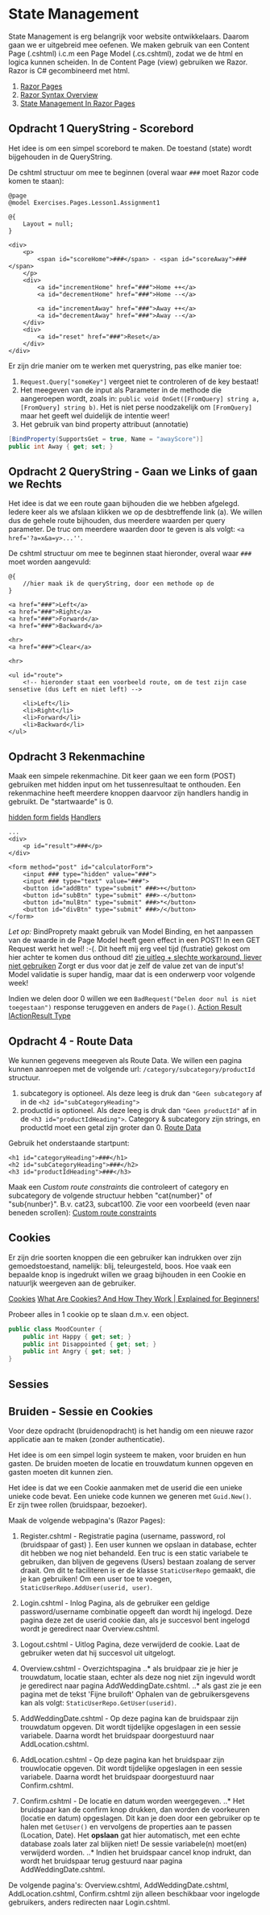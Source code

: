 # State Management

State Management is erg belangrijk voor website ontwikkelaars. Daarom gaan we er uitgebreid mee oefenen.
We maken gebruik van een Content Page (.cshtml) i.c.m een Page Model (.cs.cshtml), zodat we de html en logica kunnen scheiden.
In de Content Page (view) gebruiken we Razor. Razor is C# gecombineerd met html. 
1. [Razor Pages](https://www.learnrazorpages.com/razor-pages)
2. [Razor Syntax Overview](https://www.mikesdotnetting.com/article/153/inline-razor-syntax-overview)
3. [State Management In Razor Pages](https://www.learnrazorpages.com/razor-pages/state-management)

## Opdracht 1 QueryString - Scorebord 

Het idee is om een simpel scorebord te maken. 
De toestand (state) wordt bijgehouden in de QueryString.

De cshtml structuur om mee te beginnen (overal waar ``###`` moet Razor code komen te staan): 
```razor
@page
@model Exercises.Pages.Lesson1.Assignment1

@{
    Layout = null;
}

<div>
    <p>
        <span id="scoreHome">###</span> - <span id="scoreAway">###</span>
    </p>
    <div>
        <a id="incrementHome" href="###">Home ++</a>
        <a id="decrementHome" href="###">Home --</a>

        <a id="incrementAway" href="###">Away ++</a>
        <a id="decrementAway" href="###">Away --</a>
    </div>
    <div>
        <a id="reset" href="###">Reset</a>
    </div>
</div>
```
Er zijn drie manier om te werken met querystring, pas elke manier toe:
1. ``Request.Query["someKey"]``  vergeet niet te controleren of de key bestaat!
2. Het meegeven van de input als Parameter in de methode die aangeroepen wordt, zoals in: ``public void OnGet([FromQuery] string a, [FromQuery] string b)``.
Het is niet perse noodzakelijk om ``[FromQuery]`` maar het geeft wel duidelijk de intentie weer!
3. Het gebruik van bind property attribuut (annotatie) 
```c#
[BindProperty(SupportsGet = true, Name = "awayScore")]
public int Away { get; set; }
```

## Opdracht 2 QueryString - Gaan we Links of gaan we Rechts

Het idee is dat we een route gaan bijhouden die we hebben afgelegd. 
Iedere keer als we afslaan klikken we op de desbtreffende link (a).
We willen dus de gehele route bijhouden, dus meerdere waarden per query parameter.
De truc om meerdere waarden door te geven is als volgt: ``<a href='?a=x&a=y>...''``.

De cshtml structuur om mee te beginnen staat hieronder, overal waar ``###`` moet worden aangevuld:

```razor
@{
    //hier maak ik de queryString, door een methode op de 
}

<a href="###">Left</a>
<a href="###">Right</a>
<a href="###">Forward</a>
<a href="###">Backward</a>

<hr>
<a href="###">Clear</a>

<hr>

<ul id="route">
    <!-- hieronder staat een voorbeeld route, om de test zijn case sensetive (dus Left en niet left) -->

    <li>Left</li>
    <li>Right</li>
    <li>Forward</li>
    <li>Backward</li>
</ul>
```

## Opdracht 3 Rekenmachine

Maak een simpele rekenmachine. Dit keer gaan we een form (POST) gebruiken 
met hidden input om het tussenresultaat te onthouden. 
Een rekenmachine heeft meerdere knoppen daarvoor zijn handlers handig in gebruikt. 
De "startwaarde" is 0.

[hidden form fields](https://www.learnrazorpages.com/razor-pages/state-management#hidden-form-fields)
[Handlers](https://www.learnrazorpages.com/razor-pages/handler-methods)

```razor
...
<div>
    <p id="result">###</p>
</div>

<form method="post" id="calculatorForm">
    <input ### type="hidden" value="###">
    <input ### type="text" value="###">
    <button id="addBtn" type="submit" ###>+</button>
    <button id="subBtn" type="submit" ###>-</button>
    <button id="mulBtn" type="submit" ###>*</button>
    <button id="divBtn" type="submit" ###>/</button>
</form>
```

*Let op:* BindProprety maakt gebruik van Model Binding, en het aanpassen van de waarde in de Page Model heeft geen effect in een POST! In een GET Request werkt het wel! 
:-(. Dit heeft mij erg veel tijd (fustratie) gekost om hier achter te komen dus onthoud dit!
[zie uitleg + slechte workaround, liever niet gebruiken](https://stackoverflow.com/questions/53669863/change-bound-property-in-onpost-in-model-is-invalid/53675887#53675887)
Zorgt er dus voor dat je zelf de value zet van de input's!
Model validatie is super handig, maar dat is een onderwerp voor volgende week!

Indien we delen door 0 willen we een ``BadRequest("Delen door nul is niet toegestaan")`` response teruggeven en anders de ``Page()``.
[Action Result](https://www.learnrazorpages.com/razor-pages/action-results)
[IActionResult Type](https://docs.microsoft.com/en-us/aspnet/core/web-api/action-return-types?view=aspnetcore-5.0#iactionresult-type)
 
## Opdracht 4 - Route Data 
We kunnen gegevens meegeven als Route Data.
We willen een pagina kunnen aanroepen met de volgende url: ``/category/subcategory/productId`` structuur.
1. subcategory is optioneel. Als deze leeg is druk dan ``"Geen subcategory`` af in de ``<h2 id="subCategoryHeading">``
2. productId is optioneel. Als deze leeg is druk dan ``"Geen productId"`` af in de ``<h3 id="productIdHeading">``.
Category & subcategory zijn strings, en productId moet een getal zijn groter dan 0.
[Route Data](https://www.learnrazorpages.com/razor-pages/routing#route-data)

Gebruik het onderstaande startpunt:

```razor
<h1 id="categoryHeading">###</h1>
<h2 id="subCategoryHeading">###</h2>
<h3 id="productIdHeading">###</h3>
```

Maak een *Custom route constraints* die controleert of category en subcategory de volgende structuur hebben "cat{number}" of "sub{nunber}".
B.v. cat23, subcat100.
Zie voor een voorbeeld (even naar beneden scrollen):
[Custom route constraints](https://docs.microsoft.com/en-us/aspnet/core/fundamentals/routing?view=aspnetcore-5.0#route-template-reference)

## Cookies

Er zijn drie soorten knoppen die een gebruiker kan indrukken over zijn gemoedstoestand, namelijk:
blij, teleurgesteld, boos. Hoe vaak een bepaalde knop is ingedrukt willen we graag bijhouden in een Cookie en natuurljk weergeven aan de gebruiker. 

[Cookies](https://www.learnrazorpages.com/razor-pages/cookies)
[What Are Cookies? And How They Work | Explained for Beginners!](https://www.youtube.com/watch?v=rdVPflECed8&ab_channel=CreateaProWebsite)





Probeer alles in 1 cookie op te slaan d.m.v. een object.
```c#
public class MoodCounter {
    public int Happy { get; set; }
    public int Disappointed { get; set; }
    public int Angry { get; set; }
}
```

## Sessies

  


## Bruiden - Sessie en Cookies
Voor deze opdracht (bruidenopdracht) is het handig om een nieuwe razor applicatie aan te maken (zonder authenticatie).

Het idee is om een simpel login systeem te maken, voor bruiden en hun gasten.
De bruiden moeten de locatie en trouwdatum kunnen opgeven en gasten moeten dit kunnen zien.
 
Het idee is dat we een Cookie aanmaken met de userid die een unieke unieke code bevat. 
Een unieke code kunnen we generen met ``Guid.New()``.  
Er zijn twee rollen (bruidspaar, bezoeker).

Maak de volgende webpagina's (Razor Pages):
1. Register.cshtml - Registratie pagina (username, password, rol (bruidspaar of gast) ). 
Een user kunnen we opslaan in database, echter dit hebben we nog niet behandeld.
Een truc is een static variabele te gebruiken, dan blijven de gegevens (Users)  bestaan zoalang de server draait.
Om dit te faciliteren is er de klasse ``StaticUserRepo`` gemaakt, die je kan gebruiken! 
Om een user toe te voegen, ``StaticUserRepo.AddUser(userid, user)``.

2. Login.cshtml - Inlog Pagina, als de gebruiker een geldige password/username combinatie opgeeft dan wordt hij ingelogd.
Deze pagina deze zet de userid cookie dan, als je succesvol bent ingelogd wordt je geredirect naar Overview.cshtml.
3. Logout.cshtml - Uitlog Pagina, deze verwijderd de cookie. Laat de gebruiker weten dat hij succesvol uit uitgelogt.

4. Overview.cshtml - Overzichtspagina 
..* als bruidpaar zie je hier je trouwdatum, locatie staan, echter als deze nog niet zijn ingevuld wordt je geredirect naar pagina AddWeddingDate.cshtml. 
..* als gast zie je een pagina met de tekst 'Fijne bruiloft'
Ophalen van de gebruikersgevens kan als volgt: ``StaticUserRepo.GetUser(userid)``. 
 
5. AddWeddingDate.cshtml - Op deze pagina kan de bruidspaar zijn trouwdatum opgeven. Dit wordt tijdelijke opgeslagen in een sessie variabele. Daarna wordt het bruidspaar doorgestuurd naar AddLocation.cshtml.
6. AddLocation.cshtml - Op deze pagina kan het bruidspaar zijn trouwlocatie opgeven. Dit wordt tijdelijke opgeslagen in een sessie variabele. Daarna wordt het bruidspaar doorgestuurd naar Confirm.cshtml.
7. Confirm.cshtml - De locatie en datum worden weergegeven.
..* Het bruidspaar kan de confirm knop drukken, dan worden de voorkeuren (locatie en datum) opgeslagen.
   Dit kan je doen door een gebruiker op te halen met ``GetUser()`` en vervolgens de properties aan te passen (Location, Date). 
   Het **opslaan** gat hier automatisch, met een echte database zoals later zal blijken niet! 
   De sessie variabele(n) moet(en) verwijderd worden.
..* Indien het bruidspaar cancel knop indrukt, dan wordt het bruidspaar terug gestuurd naar pagina AddWeddingDate.cshtml.

De volgende pagina's:
Overview.cshtml, AddWeddingDate.cshtml, AddLocation.cshtml, Confirm.cshtml 
zijn alleen beschikbaar voor ingelogde gebruikers, anders redirecten naar Login.cshtml.


